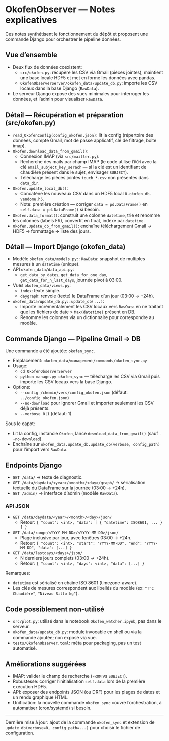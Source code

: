 # OkofenObserver — Notes explicatives

Ces notes synthétisent le fonctionnement du dépôt et proposent une commande Django pour orchestrer le pipeline données.

## Vue d’ensemble
- Deux flux de données coexistent:
  - `src/okofen.py`: récupère les CSV via Gmail (pièces jointes), maintient une base locale HDF5 et met en forme les données avec pandas.
  - `OkofenObserverServer/okofen_data/update_db.py`: importe les CSV locaux dans la base Django (`RawData`).
- Le serveur Django expose des vues minimales pour interroger les données, et l’admin pour visualiser `RawData`.

## Détail — Récupération et préparation (src/okofen.py)
- `read_OkofenConfig(config_okofen.json)`: lit la config (répertoire des données, compte Gmail, mot de passe applicatif, clé de filtrage, boîte imap).
- `Okofen.download_data_from_gmail()`:
  - Connexion IMAP (via `src/mailler.py`).
  - Recherche des mails par champ IMAP (le code utilise `FROM` avec la clé `email_subject_key_serach` — si la clé est un identifiant de chaudière présent dans le sujet, envisager `SUBJECT`).
  - Télécharge les pièces jointes `touch_*.csv` non présentes dans `data_dir`.
- `Okofen.update_local_db()`:
  - Concatène les nouveaux CSV dans un HDF5 local `0-okofen_db-vendome.h5`.
  - Note: première création — corriger `data = pd.DataFrame()` en `self.data = pd.DataFrame()` si besoin.
- `Okofen.data_format()`: construit une colonne `datetime`, trie et renomme les colonnes (labels FR), convertit en float, indexe par `datetime`.
- `Okofen.Update_db_from_gmail()`: enchaîne téléchargement Gmail → HDF5 → formattage → liste des jours.

## Détail — Import Django (okofen_data)
- Modèle `okofen_data/models.py::RawData`: snapshot de multiples mesures à un `datetime` (unique).
- API `okofen_data/data_api.py`:
  - `get_data_by_dates`, `get_data_for_one_day`, `get_data_for_n_last_days`, journée pivot à 03:00.
- Vues `okofen_data/views.py`:
  - `index`: texte simple.
  - `daygraph`: renvoie (texte) le DataFrame d’un jour (03:00 → +24h).
- `okofen_data/update_db.py::update_db(...)`:
  - Importe incrémentalement les CSV locaux vers `RawData` en ne traitant que les fichiers de date > `Max(datetime)` présent en DB.
  - Renomme les colonnes via un dictionnaire pour correspondre au modèle.

## Commande Django — Pipeline Gmail → DB
Une commande a été ajoutée: `okofen_sync`.

- Emplacement: `okofen_data/management/commands/okofen_sync.py`
- Usage:
  - `cd OkofenObserverServer`
  - `python manage.py okofen_sync` — télécharge les CSV via Gmail puis importe les CSV locaux vers la base Django.
- Options:
  - `--config /chemin/vers/config_okofen.json` (défaut: `../config_okofen.json`)
  - `--no-download` pour ignorer Gmail et importer seulement les CSV déjà présents.
  - `--verbose 0|1` (défaut: 1)

Sous le capot:
- Lit la config, instancie `Okofen`, lance `download_data_from_gmail()` (sauf `--no-download`).
- Enchaîne sur `okofen_data.update_db.update_db(verbose, config_path)` pour l’import vers `RawData`.

## Endpoints Django
- `GET /data/` → texte de diagnostic.
- `GET /data/daydata/<year>/<month>/<day>/graph/` → sérialisation textuelle du DataFrame sur la journée (03:00 → +24h).
- `GET /admin/` → interface d’admin (modèle `RawData`).

### API JSON
- `GET /data/daydata/<year>/<month>/<day>/json/`
  - Retour: `{ "count": <int>, "data": [ { "datetime": ISO8601, ... } ] }`
- `GET /data/range/<YYYY-MM-DD>/<YYYY-MM-DD>/json/`
  - Plage inclusive par jour, avec fenêtres 03:00 → +24h.
  - Retour: `{ "count": <int>, "start": "YYYY-MM-DD", "end": "YYYY-MM-DD", "data": [...] }`
- `GET /data/lastdays/<days>/json/`
  - N derniers jours complets (03:00 → +24h).
  - Retour: `{ "count": <int>, "days": <int>, "data": [...] }`

Remarques:
- `datetime` est sérialisé en chaîne ISO 8601 (timezone-aware).
- Les clés de mesures correspondent aux libellés du modèle (ex: `"T°C Chaudière"`, `"Niveau Sillo kg"`).

## Code possiblement non-utilisé
- `src/plot.py`: utilisé dans le notebook `Okofen_watcher.ipynb`, pas dans le serveur.
- `okofen_data/update_db.py`: module invocable en shell ou via la commande ajoutée; non exposé via vue.
- `tests/OkofenObserver.toml`: méta pour packaging, pas un test automatisé.

## Améliorations suggérées
- IMAP: valider le champ de recherche (`FROM` vs `SUBJECT`).
- Robustesse: corriger l’initialisation `self.data` lors de la première exécution HDF5.
- API: exposer des endpoints JSON (ou DRF) pour les plages de dates et un rendu graphique HTML.
- Unification: la nouvelle commande `okofen_sync` couvre l’orchestration, à automatiser (cron/systemd) si besoin.

***
Dernière mise à jour: ajout de la commande `okofen_sync` et extension de `update_db(verbose=0, config_path=...)` pour choisir le fichier de configuration.

